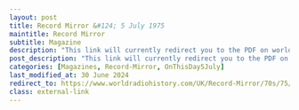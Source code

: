 ```yaml
---
layout: post
title: Record Mirror &#124; 5 July 1975
maintitle: Record Mirror
subtitle: Magazine
description: "This link will currently redirect you to the PDF on worldradiohistory.com Once your viewing page 22 of the PDF go to the  &quot;Fan Clubs&quot; section."
post_description: "This link will currently redirect you to the PDF on worldradiohistory.com Once your viewing page 22 of the PDF go to the  &quot;Fan Clubs&quot; section."
categories: [Magazines, Record-Mirror, OnThisDay5July]
last_modified_at: 30 June 2024
redirect_to: https://www.worldradiohistory.com/UK/Record-Mirror/70s/75/Record-Mirror-1975-07-05.pdf#page=22
class: external-link
---
```


